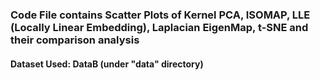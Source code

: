 ### Code File contains Scatter Plots of Kernel PCA, ISOMAP, LLE (Locally Linear Embedding), Laplacian EigenMap, t-SNE and their comparison analysis

#### Dataset Used: DataB (under "data" directory)
